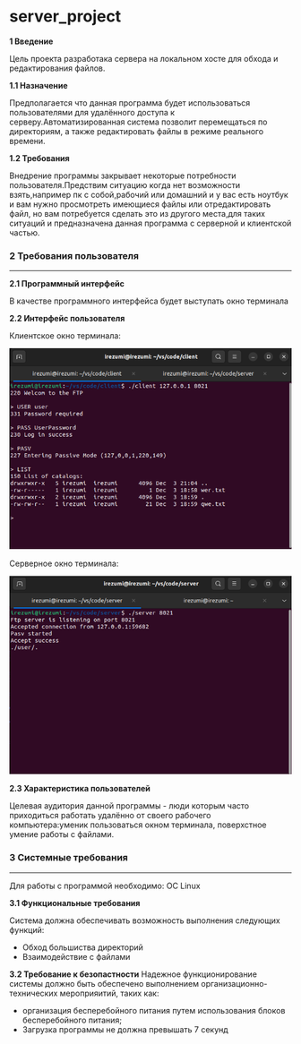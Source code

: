 # server_project

__1 Введение__

Цель проекта разработака сервера на локальном хосте для обхода и редактирования файлов.

__1.1 Назначение__

Предполагается что данная программа будет использоваться пользователями для удалённого доступа к серверу.Автоматизированная система позволит перемещаться по директориям, а также редактировать файлы в режиме реального времени.

__1.2 Требования__

Внедрение программы закрывает некоторые потребности пользователя.Предствим ситуацию когда нет возможности взять,например пк с собой,рабочий или домашний и у вас есть ноутбук и вам нужно просмотреть имеющиеся файлы или отредактировать файл, но вам потребуется сделать это из другого места,для таких ситуаций и предназначена данная программа с серверной и клиентской частью.

### 2 Требования пользователя
_____________________________

__2.1 Программный интерфейс__

В качестве программного интерфейса будет выступать окно терминала

__2.2 Интерфейс пользователя__

Клиентское окно терминала:


![S](https://github.com/FukaTamashi/server-project/blob/master/images/%D0%9E%D0%BA%D0%BD%D0%BE%20%D0%BA%D0%BB%D0%B8%D0%BD%D1%82%D0%B0.png)

Серверное окно терминала:


![S](https://github.com/FukaTamashi/server-project/blob/master/images/%D0%9E%D0%BA%D0%BD%D0%BE%20%D1%81%D0%B5%D1%80%D0%B2%D0%B5%D1%80%D0%B0.png)

__2.3 Характеристика пользователей__

Целевая аудитория данной программы - люди которым часто приходиться работать удалённо от своего рабочего компьютера:уменик пользоваться окном терминала, поверхстное умение работы с файлами.

### 3 Системные требования
__________________________
Для работы с программой необходимо:
ОС Linux

__3.1 Функциональные требования__

Система должна обеспечивать возможность выполнения следующих функций:
* Обход большиства директорий
* Взаимодействие с файлами

__3.2 Требование к безопастности__
Надежное функционирование системы должно быть обеспечено выполнением организационно-технических мероприяитий, таких как:
* организация бесперебойного питания путем использования блоков бесперебойного питания;
* Загрузка программы не должна превышать 7 секунд

